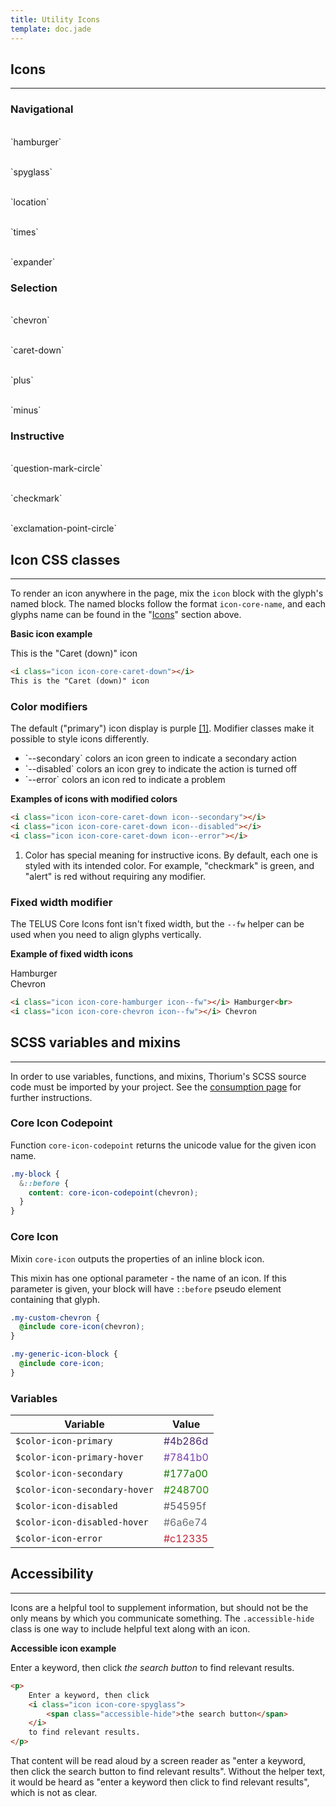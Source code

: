 ```yaml
---
title: Utility Icons
template: doc.jade
---
```


## Icons

---

<div class="container">
    <div class="grid-row">
        <div class="medium-4">
            <h3>Navigational</h3>
            <p>
                <i class="icon icon-core-hamburger icon--fw"></i>
                <i class="icon icon-core-hamburger icon--secondary icon--fw"></i>
                <i class="icon icon-core-hamburger icon--disabled icon--fw"></i><br>
                `hamburger`
            </p>
            <p>
                <i class="icon icon-core-spyglass icon--fw"></i>
                <i class="icon icon-core-spyglass icon--secondary icon--fw"></i>
                <i class="icon icon-core-spyglass icon--disabled icon--fw"></i><br>
                `spyglass`
            </p>
            <p>
                <i class="icon icon-core-location icon--fw"></i>
                <i class="icon icon-core-location icon--secondary icon--fw"></i>
                <i class="icon icon-core-location icon--disabled icon--fw"></i><br>
                `location`
            </p>
            <p>
                <i class="icon icon-core-times icon--fw"></i>
                <i class="icon icon-core-times icon--fw icon--secondary"></i>
                <i class="icon icon-core-times icon--fw icon--disabled"></i>
                <i class="icon icon-core-times icon--fw icon--error"></i><br>
                `times`
            </p>
            <p>
                <i class="icon icon-core-expander icon--fw"></i><br>
                `expander`
            </p>
        </div>
        <div class="medium-4">
            <h3>Selection</h3>
            <p>
                <i class="icon icon-core-chevron icon--fw"></i>
                <i class="icon icon-core-chevron icon--fw icon--secondary"></i><br>
                `chevron`
            </p>
            <p>
                <i class="icon icon-core-caret-down icon--fw"></i>
                <i class="icon icon-core-caret-down icon--fw icon--secondary"></i>
                <i class="icon icon-core-caret-down icon--fw icon--disabled"></i>
                <i class="icon icon-core-caret-down icon--fw icon--error"></i><br>
                `caret-down`
            </p>
            <p>
                <i class="icon icon-core-plus icon--fw"></i>
                <i class="icon icon-core-plus icon--fw icon--secondary"></i>
                <i class="icon icon-core-plus icon--fw icon--disabled"></i><br>
                `plus`
            </p>
            <p>
                <i class="icon icon-core-minus icon--fw"></i>
                <i class="icon icon-core-minus icon--fw icon--secondary"></i>
                <i class="icon icon-core-minus icon--fw icon--disabled"></i><br>
                `minus`
            </p>
        </div>
        <div class="medium-4">
            <h3>Instructive</h3>
            <p>
                <i class="icon icon-core-question-mark-circle icon--fw"></i><br>
                `question-mark-circle`
            </p>
            <p>
                <i class="icon icon-core-checkmark icon--fw"></i><br>
                `checkmark`
            </p>
            <p>
                <i class="icon icon-core-exclamation-point-circle icon--fw"></i><br>
                `exclamation-point-circle`
            </p>
        </div>
    </div>
</div>

## Icon CSS classes

---

To render an icon anywhere in the page, mix the `icon` block with the glyph's named block. The named blocks follow the format `icon-core-name`, and each glyphs name can be found in the "[Icons](#icons)" section above.

**Basic icon example**

<p>
    <i class="icon icon-core-caret-down"></i>
    This is the "Caret (down)" icon
</p>

```html
<i class="icon icon-core-caret-down"></i>
This is the "Caret (down)" icon
```

### Color modifiers

The default ("primary") icon display is purple [[1]](#color-footnote). Modifier classes make it possible to style icons differently.

<ul class="list list--bulleted">
    <li class="list__item">
        `--secondary` colors an icon green to indicate a secondary action
    </li>
    <li class="list__item">
        `--disabled` colors an icon grey to indicate the action is turned off
    </li>
    <li class="list__item">
        `--error` colors an icon red to indicate a problem
    </li>
</ul>

**Examples of icons with modified colors**

<p>
    <i class="icon icon-core-caret-down icon--secondary"></i>
    <i class="icon icon-core-caret-down icon--disabled"></i>
    <i class="icon icon-core-caret-down icon--error"></i>
</p>

```html
<i class="icon icon-core-caret-down icon--secondary"></i>
<i class="icon icon-core-caret-down icon--disabled"></i>
<i class="icon icon-core-caret-down icon--error"></i>
```

<ol class="list list--numbered list--small">
    <li class="list__item" id="color-footnote">
        Color has special meaning for instructive icons.
        By default, each one is styled with its intended color.
        For example, "checkmark" is green, and "alert" is red without requiring any modifier.
    </li>
</ol>

### Fixed width modifier

The TELUS Core Icons font isn't fixed width, but the `--fw` helper can be used when you need to align glyphs vertically.

**Example of fixed width icons**

<p>
    <i class="icon icon-core-hamburger icon--fw"></i> Hamburger<br>
    <i class="icon icon-core-chevron icon--fw"></i> Chevron
</p>

```html
<i class="icon icon-core-hamburger icon--fw"></i> Hamburger<br>
<i class="icon icon-core-chevron icon--fw"></i> Chevron
```

## SCSS variables and mixins

---

In order to use variables, functions, and mixins, Thorium's SCSS source code must be imported by your project. See the [consumption page](http://localhost:8080/5-Governance/1-consumption.html) for further instructions.

### Core Icon Codepoint

Function `core-icon-codepoint` returns the unicode value for the given icon name.

```scss
.my-block {
  &::before {
    content: core-icon-codepoint(chevron);
  }
}
```

### Core Icon

Mixin `core-icon` outputs the properties of an inline block icon.

This mixin has one optional parameter - the name of an icon. If this parameter is given, your block will have `::before` pseudo element containing that glyph.

```scss
.my-custom-chevron {
  @include core-icon(chevron);
}

.my-generic-icon-block {
  @include core-icon;
}
```

### Variables

Variable | Value
--- | ---
`$color-icon-primary` | <span style="color:#4b286d;">#4b286d</span>
`$color-icon-primary-hover` | <span style="color:#7841b0;">#7841b0</span>
`$color-icon-secondary` | <span style="color: #177a00;">#177a00</span>
`$color-icon-secondary-hover` | <span style="color: #248700;">#248700</span>
`$color-icon-disabled` | <span style="color: #54595f;">#54595f</span>
`$color-icon-disabled-hover` | <span style="color: #6a6e74;">#6a6e74</span>
`$color-icon-error` | <span style="color: #c12335;">#c12335</span>

## Accessibility

---

Icons are a helpful tool to supplement information, but should not be the only means by which you communicate something. The `.accessible-hide` class is one way to include helpful text along with an icon.

**Accessible icon example**

<p>
    Enter a keyword, then click
    <i class="icon icon-core-spyglass">
        <span class="accessible-hide">the search button</span>
    </i>
    to find relevant results.
</p>

```html
<p>
    Enter a keyword, then click
    <i class="icon icon-core-spyglass">
        <span class="accessible-hide">the search button</span>
    </i>
    to find relevant results.
</p>
```

That content will be read aloud by a screen reader as "enter a keyword, then click the search button to find relevant results". Without the helper text, it would be heard as "enter a keyword then click to find relevant results", which is not as clear.